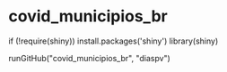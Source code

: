 # covid_municipios_br


if (!require(shiny)) install.packages('shiny')
library(shiny)

runGitHub("covid_municipios_br",  "diaspv")
